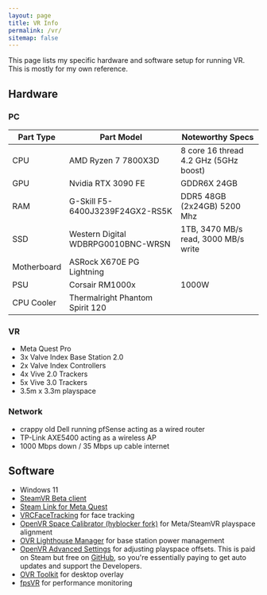 ```yaml
---
layout: page
title: VR Info
permalink: /vr/
sitemap: false
---
```


This page lists my specific hardware and software setup for running VR. This is mostly for my own reference.

## Hardware

### PC

| Part Type   | Part Model                         | Noteworthy Specs                      |
| ----------- | ---------------------------------- | ------------------------------------- |
| CPU         | AMD Ryzen 7 7800X3D                | 8 core 16 thread 4.2 GHz (5GHz boost) |
| GPU         | Nvidia RTX 3090 FE                 | GDDR6X 24GB                           |
| RAM         | G-Skill F5-6400J3239F24GX2-RS5K    | DDR5 48GB (2x24GB) 5200 Mhz           |
| SSD         | Western Digital WDBRPG0010BNC-WRSN | 1TB, 3470 MB/s read, 3000 MB/s write  |
| Motherboard | ASRock X670E PG Lightning          |                                       |
| PSU         | Corsair RM1000x                    | 1000W                                 |
| CPU Cooler  | Thermalright Phantom Spirit 120    |                                       |

### VR

- Meta Quest Pro
- 3x Valve Index Base Station 2.0
- 2x Valve Index Controllers
- 4x Vive 2.0 Trackers
- 5x Vive 3.0 Trackers
- 3.5m x 3.3m playspace

### Network

- crappy old Dell running pfSense acting as a wired router
- TP-Link AXE5400 acting as a wireless AP
- 1000 Mbps down / 35 Mbps up cable internet

## Software

- Windows 11
- [SteamVR Beta client](https://help.steampowered.com/en/faqs/view/4F5E-AD22-7402-2EAD)
- [Steam Link for Meta Quest](https://help.steampowered.com/en/faqs/view/0E2C-406B-9135-38A4)
- [VRCFaceTracking](https://docs.vrcft.io/) for face tracking
- [OpenVR Space Calibrator (hyblocker fork)](https://github.com/hyblocker/OpenVR-SpaceCalibrator) for Meta/SteamVR playspace alignment
- [OVR Lighthouse Manager](https://github.com/kurotu/OVR-Lighthouse-Manager) for base station power management
- [OpenVR Advanced Settings](https://store.steampowered.com/app/1009850/OVR_Advanced_Settings/) for adjusting playspace offsets. This is paid on Steam but free on [GitHub](https://github.com/OpenVR-Advanced-Settings/OpenVR-AdvancedSettings), so you're essentially paying to get auto updates and support the Developers.
- [OVR Toolkit](https://store.steampowered.com/app/1068820/OVR_Toolkit/) for desktop overlay
- [fpsVR](https://store.steampowered.com/app/908520/fpsVR/) for performance monitoring

